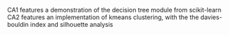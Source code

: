 CA1 features a demonstration of the decision tree module from scikit-learn
CA2 features an implementation of kmeans clustering, with the the davies-bouldin index and silhouette analysis
